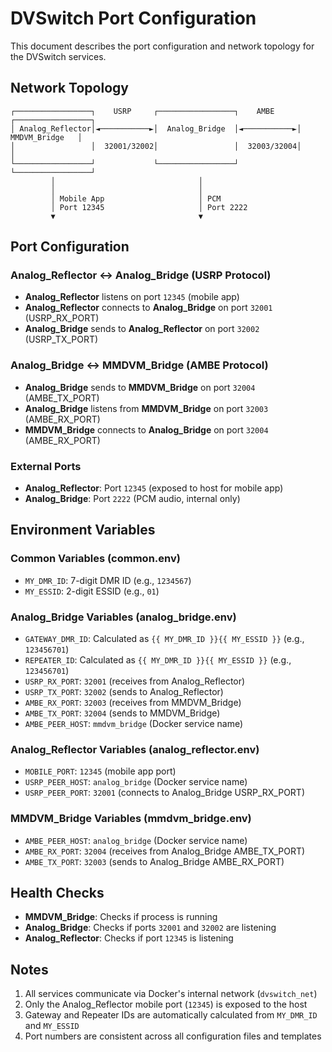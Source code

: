 # DVSwitch Port Configuration

This document describes the port configuration and network topology for the DVSwitch services.

## Network Topology

```
┌─────────────────┐    USRP     ┌─────────────────┐    AMBE     ┌─────────────────┐
│ Analog_Reflector│◄───────────►│  Analog_Bridge  │◄───────────►│  MMDVM_Bridge   │
│                 │  32001/32002│                 │  32003/32004│                 │
└─────────────────┘             └─────────────────┘             └─────────────────┘
         │                                │
         │                                │
         │ Mobile App                     │ PCM
         │ Port 12345                     │ Port 2222
         ▼                                ▼
```

## Port Configuration

### Analog_Reflector ↔ Analog_Bridge (USRP Protocol)
- **Analog_Reflector** listens on port `12345` (mobile app)
- **Analog_Reflector** connects to **Analog_Bridge** on port `32001` (USRP_RX_PORT)
- **Analog_Bridge** sends to **Analog_Reflector** on port `32002` (USRP_TX_PORT)

### Analog_Bridge ↔ MMDVM_Bridge (AMBE Protocol)
- **Analog_Bridge** sends to **MMDVM_Bridge** on port `32004` (AMBE_TX_PORT)
- **Analog_Bridge** listens from **MMDVM_Bridge** on port `32003` (AMBE_RX_PORT)
- **MMDVM_Bridge** connects to **Analog_Bridge** on port `32004` (AMBE_RX_PORT)

### External Ports
- **Analog_Reflector**: Port `12345` (exposed to host for mobile app)
- **Analog_Bridge**: Port `2222` (PCM audio, internal only)

## Environment Variables

### Common Variables (common.env)
- `MY_DMR_ID`: 7-digit DMR ID (e.g., `1234567`)
- `MY_ESSID`: 2-digit ESSID (e.g., `01`)

### Analog_Bridge Variables (analog_bridge.env)
- `GATEWAY_DMR_ID`: Calculated as `{{ MY_DMR_ID }}{{ MY_ESSID }}` (e.g., `123456701`)
- `REPEATER_ID`: Calculated as `{{ MY_DMR_ID }}{{ MY_ESSID }}` (e.g., `123456701`)
- `USRP_RX_PORT`: `32001` (receives from Analog_Reflector)
- `USRP_TX_PORT`: `32002` (sends to Analog_Reflector)
- `AMBE_RX_PORT`: `32003` (receives from MMDVM_Bridge)
- `AMBE_TX_PORT`: `32004` (sends to MMDVM_Bridge)
- `AMBE_PEER_HOST`: `mmdvm_bridge` (Docker service name)

### Analog_Reflector Variables (analog_reflector.env)
- `MOBILE_PORT`: `12345` (mobile app port)
- `USRP_PEER_HOST`: `analog_bridge` (Docker service name)
- `USRP_PEER_PORT`: `32001` (connects to Analog_Bridge USRP_RX_PORT)

### MMDVM_Bridge Variables (mmdvm_bridge.env)
- `AMBE_PEER_HOST`: `analog_bridge` (Docker service name)
- `AMBE_RX_PORT`: `32004` (receives from Analog_Bridge AMBE_TX_PORT)
- `AMBE_TX_PORT`: `32003` (sends to Analog_Bridge AMBE_RX_PORT)

## Health Checks

- **MMDVM_Bridge**: Checks if process is running
- **Analog_Bridge**: Checks if ports `32001` and `32002` are listening
- **Analog_Reflector**: Checks if port `12345` is listening

## Notes

1. All services communicate via Docker's internal network (`dvswitch_net`)
2. Only the Analog_Reflector mobile port (`12345`) is exposed to the host
3. Gateway and Repeater IDs are automatically calculated from `MY_DMR_ID` and `MY_ESSID`
4. Port numbers are consistent across all configuration files and templates
